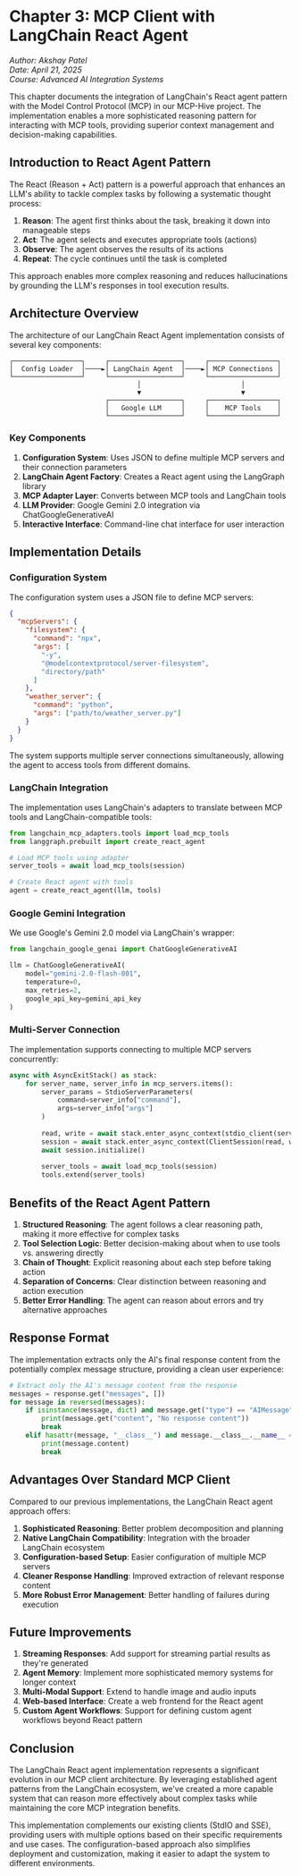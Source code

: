 # Chapter 3: MCP Client with LangChain React Agent

*Author: Akshay Patel*  
*Date: April 21, 2025*  
*Course: Advanced AI Integration Systems*

This chapter documents the integration of LangChain's React agent pattern with the Model Control Protocol (MCP) in our MCP-Hive project. The implementation enables a more sophisticated reasoning pattern for interacting with MCP tools, providing superior context management and decision-making capabilities.

## Introduction to React Agent Pattern

The React (Reason + Act) pattern is a powerful approach that enhances an LLM's ability to tackle complex tasks by following a systematic thought process:

1. **Reason**: The agent first thinks about the task, breaking it down into manageable steps
2. **Act**: The agent selects and executes appropriate tools (actions)
3. **Observe**: The agent observes the results of its actions
4. **Repeat**: The cycle continues until the task is completed

This approach enables more complex reasoning and reduces hallucinations by grounding the LLM's responses in tool execution results.

## Architecture Overview

The architecture of our LangChain React Agent implementation consists of several key components:

```
┌─────────────────┐     ┌──────────────────┐     ┌─────────────────┐
│  Config Loader  │────►│ LangChain Agent  │────►│ MCP Connections │
└─────────────────┘     └──────────────────┘     └─────────────────┘
                                │                         │
                                ▼                         ▼
                        ┌──────────────────┐     ┌─────────────────┐
                        │   Google LLM     │     │    MCP Tools    │
                        └──────────────────┘     └─────────────────┘
```

### Key Components

1. **Configuration System**: Uses JSON to define multiple MCP servers and their connection parameters
2. **LangChain Agent Factory**: Creates a React agent using the LangGraph library
3. **MCP Adapter Layer**: Converts between MCP tools and LangChain tools
4. **LLM Provider**: Google Gemini 2.0 integration via ChatGoogleGenerativeAI
5. **Interactive Interface**: Command-line chat interface for user interaction

## Implementation Details

### Configuration System

The configuration system uses a JSON file to define MCP servers:

```json
{
  "mcpServers": {
    "filesystem": {
      "command": "npx",
      "args": [
        "-y",
        "@modelcontextprotocol/server-filesystem",
        "directory/path"
      ]
    },
    "weather_server": {
      "command": "python",
      "args": ["path/to/weather_server.py"]
    }
  }
}
```

The system supports multiple server connections simultaneously, allowing the agent to access tools from different domains.

### LangChain Integration

The implementation uses LangChain's adapters to translate between MCP tools and LangChain-compatible tools:

```python
from langchain_mcp_adapters.tools import load_mcp_tools
from langgraph.prebuilt import create_react_agent

# Load MCP tools using adapter
server_tools = await load_mcp_tools(session)

# Create React agent with tools
agent = create_react_agent(llm, tools)
```

### Google Gemini Integration

We use Google's Gemini 2.0 model via LangChain's wrapper:

```python
from langchain_google_genai import ChatGoogleGenerativeAI

llm = ChatGoogleGenerativeAI(
    model="gemini-2.0-flash-001",
    temperature=0,
    max_retries=2,
    google_api_key=gemini_api_key
)
```

### Multi-Server Connection

The implementation supports connecting to multiple MCP servers concurrently:

```python
async with AsyncExitStack() as stack:
    for server_name, server_info in mcp_servers.items():
        server_params = StdioServerParameters(
            command=server_info["command"],
            args=server_info["args"]
        )
        
        read, write = await stack.enter_async_context(stdio_client(server_params))
        session = await stack.enter_async_context(ClientSession(read, write))
        await session.initialize()
        
        server_tools = await load_mcp_tools(session)
        tools.extend(server_tools)
```

## Benefits of the React Agent Pattern

1. **Structured Reasoning**: The agent follows a clear reasoning path, making it more effective for complex tasks
2. **Tool Selection Logic**: Better decision-making about when to use tools vs. answering directly
3. **Chain of Thought**: Explicit reasoning about each step before taking action
4. **Separation of Concerns**: Clear distinction between reasoning and action execution
5. **Better Error Handling**: The agent can reason about errors and try alternative approaches

## Response Format

The implementation extracts only the AI's final response content from the potentially complex message structure, providing a clean user experience:

```python
# Extract only the AI's message content from the response
messages = response.get("messages", [])
for message in reversed(messages):
    if isinstance(message, dict) and message.get("type") == "AIMessage":
        print(message.get("content", "No response content"))
        break
    elif hasattr(message, "__class__") and message.__class__.__name__ == "AIMessage":
        print(message.content)
        break
```

## Advantages Over Standard MCP Client

Compared to our previous implementations, the LangChain React agent approach offers:

1. **Sophisticated Reasoning**: Better problem decomposition and planning
2. **Native LangChain Compatibility**: Integration with the broader LangChain ecosystem
3. **Configuration-based Setup**: Easier configuration of multiple MCP servers
4. **Cleaner Response Handling**: Improved extraction of relevant response content
5. **More Robust Error Management**: Better handling of failures during execution

## Future Improvements

1. **Streaming Responses**: Add support for streaming partial results as they're generated
2. **Agent Memory**: Implement more sophisticated memory systems for longer context
3. **Multi-Modal Support**: Extend to handle image and audio inputs
4. **Web-based Interface**: Create a web frontend for the React agent
5. **Custom Agent Workflows**: Support for defining custom agent workflows beyond React pattern

## Conclusion

The LangChain React agent implementation represents a significant evolution in our MCP client architecture. By leveraging established agent patterns from the LangChain ecosystem, we've created a more capable system that can reason more effectively about complex tasks while maintaining the core MCP integration benefits.

This implementation complements our existing clients (StdIO and SSE), providing users with multiple options based on their specific requirements and use cases. The configuration-based approach also simplifies deployment and customization, making it easier to adapt the system to different environments. 